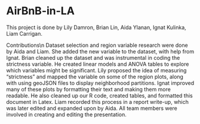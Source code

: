 # AirBnB-in-LA

This project is done by Lily Damron, Brian Lin, Aida Ylanan, Ignat Kulinka, Liam Carrigan.

Contributions\n
Dataset selection and region variable research were done by Aida and Liam. She added
the new variable to the dataset, with help from Ignat. Brian cleaned up the dataset
and was instrumental in coding the strictness variable. He created linear models and
ANOVA tables to explore which variables might be significant. Lily proposed the idea
of measuring “strictness” and mapped the variable on some of the region plots, along
with using geoJSON files to display neighborhood partitions. Ignat improved many of
these plots by formatting their text and making them more readable. He also cleaned
up our R code, created tables, and formatted this document in Latex. Liam recorded
this process in a report write-up, which was later edited and expanded upon by Aida.
All team members were involved in creating and editing the presentation.
